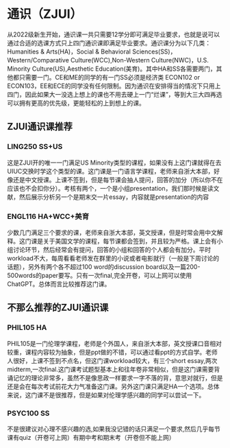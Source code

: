 # 通识（ZJUI）

从2022级新生开始，通识课一共只需要12学分即可满足毕业要求，也就是说可以通过合适的选课方式只上四门通识课即满足毕业要求。通识课分为以下几类：Humanities & Arts(HA)，Social & Behavioral Sciences(SS)，Western/Comparative Culture(WCC),Non-Western Culture(NWC)，U.S. Minority Culture(US),Aesthetic Education(美育)。其中HA和SS各需要两门，其他都只需要一门。CE和ME的同学的有一门SS必须是经济类 ECON102 or ECON103，EE和ECE的同学没有任何限制。因为通识在安排得当的情况下只用上四门，因此如果大一没选上想上的课也不用去硬上一门“烂课”，等到大三大四再选可以拥有更高的优先级，更能轻松的上到想上的课。

## ZJUI通识课推荐

### LING250 SS+US

这是ZJUI开的唯一一门满足US Minority类型的课程，如果没有上这门课就得在去UIUC交换时学这个类型的课。这门课是一门语言学课程，老师来自浙大本部，好像还是中文授课。上课不签到，但是每节课会抽人提问，回答的加分（所以你不在应该也不会扣你分）。考核有两个，一个是小组presentation，我们那时候是读文献，然后展示分析另一个是期末交一片essay，内容就是presentation的内容

### ENGL116 HA+WCC+美育

少数几门满足三个要求的课，老师来自浙大本部，英文授课，但是时常会用中文解释。这门课是关于美国文学的课程，每节课都会签到，并且较为严格。课上会有小组讨论环节，然后经常会有提问，回答的小组和回答的个人都会有加分。平时workload不大，每周看看老师发在群里的小说或者电影就行（一般是下周讨论的话题），另外有两个各不超过100 word的discussion board以及一篇200-500words的paper要写。只有一次final,完全开卷，可以上网可以使用ChatGPT。总体而言比较推荐这门课。

## 不那么推荐的ZJUI通识课

### PHIL105 HA

PHIL105是一门伦理学课程，老师是个外国人，来自浙大本部，英文授课口音相对较重，课程内容较为抽象，但是ppt做的不错，可以通过看ppt的方式自学。老师人很好，上课不签到不点名，但这门课workload较大，有三个short essay,两次midterm,一次final.这门课考试题型基本上和往年卷非常相似，但是这门课需要背诵记忆的理论非常多，虽然不是像思政一样要求一字不落的背，意思对就行，但是还是会在每次考试前花大力气准备这门课。另外这门课只满足HA一个选项。总体来说，这门课不是很推荐，但是如果对伦理学感兴趣的同学可以尝试一下。
### PSYC100 SS
不是很建议对心理不感兴趣的选,如果我没记错的话只满足一个要求,然后几乎每节课有quiz（开卷可上网）有期中考和期末考（开卷但不能上网）
